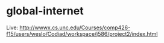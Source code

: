 # global-internet
Live: http://wwwx.cs.unc.edu/Courses/comp426-f15/users/weslo/Codiad/workspace/j586/project2/index.html
